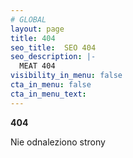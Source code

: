 ```yaml
---
# GLOBAL 
layout: page
title: 404
seo_title:  SEO 404
seo_description: |-
  MEAT 404
visibility_in_menu: false
cta_in_menu: false
cta_in_menu_text:
---
```

  <p><strong>404</strong></p>
  <p>Nie odnaleziono strony</p>
